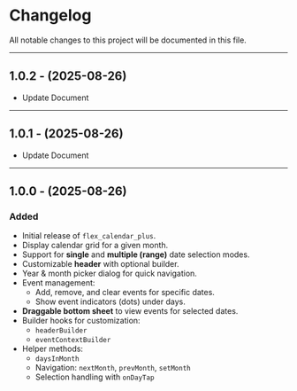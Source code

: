 # Changelog

All notable changes to this project will be documented in this file.

---

## 1.0.2 - (2025-08-26)

- Update Document

---

## 1.0.1 - (2025-08-26)

- Update Document

---

## 1.0.0 - (2025-08-26)

### Added

- Initial release of `flex_calendar_plus`.
- Display calendar grid for a given month.
- Support for **single** and **multiple (range)** date selection modes.
- Customizable **header** with optional builder.
- Year & month picker dialog for quick navigation.
- Event management:
  - Add, remove, and clear events for specific dates.
  - Show event indicators (dots) under days.
- **Draggable bottom sheet** to view events for selected dates.
- Builder hooks for customization:
  - `headerBuilder`
  - `eventContextBuilder`
- Helper methods:
  - `daysInMonth`
  - Navigation: `nextMonth`, `prevMonth`, `setMonth`
  - Selection handling with `onDayTap`
